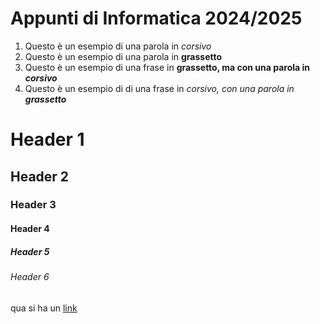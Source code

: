 # Appunti di Informatica 2024/2025
1) Questo è un esempio di una parola in _corsivo_
2) Questo è un esempio di una parola in **grassetto**
3) Questo è un esempio di una frase in **grassetto, ma con una parola in _corsivo_**
4) Questo è un esempio di di una frase in _corsivo, con una parola in **grassetto**_


# Header 1
## Header 2
### Header 3
#### Header 4
##### Header 5
###### Header 6

qua si ha un [link](www.google.com)
